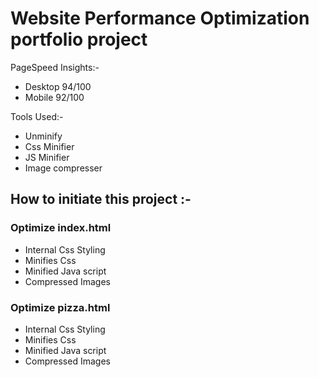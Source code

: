 # Website Performance Optimization portfolio project

PageSpeed Insights:-
* Desktop 94/100
* Mobile 92/100

Tools Used:-
* Unminify
* Css Minifier
* JS Minifier
* Image compresser

## How to initiate this project :-

### Optimize index.html
* Internal Css Styling
* Minifies Css
* Minified Java script
* Compressed Images

### Optimize pizza.html
* Internal Css Styling
* Minifies Css
* Minified Java script
* Compressed Images